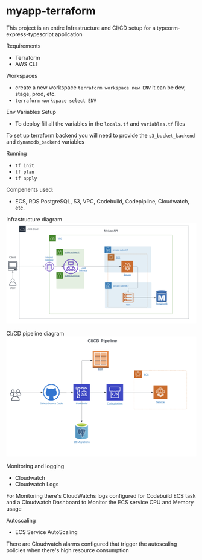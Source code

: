 # myapp-terraform

This project is an entire Infrastructure and CI/CD setup for a typeorm-express-typescript application

Requirements

- Terraform 
- AWS CLI

 Workspaces

- create a new workspace `terraform workspace new ENV` it can be dev, stage, prod, etc.
- `terraform workspace select ENV`



Env Variables Setup

 - To deploy fill all the variables in the `locals.tf` and `variables.tf` files

To set up terraform backend you will need to provide the `s3_bucket_backend` and `dynamodb_backend` variables

Running

- `tf init`
- `tf plan`
- `tf apply`



Compenents used:

- ECS, RDS PostgreSQL, S3, VPC, Codebuild, Codepipline, Cloudwatch, etc.


Infrastructure diagram
![Infrastructure](assets/infra.png)

CI/CD pipeline diagram
![CI/CD](assets/ci-cd-pipeline.png)

Monitoring and logging
- Cloudwatch 
- Cloudwatch Logs

For Monitoring there's CloudWatchs logs configured for Codebuild ECS task and a Cloudwatch Dashboard to Monitor the ECS service CPU and Memory usage


Autoscaling
- ECS Service AutoScaling

There are Cloudwatch alarms configured that trigger the autoscaling policies when there's high resource consumption

